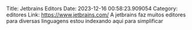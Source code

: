 Title: Jetbrains Editors
Date: 2023-12-16 00:58:23.909054
Category: editores
Link: https://www.jetbrains.com/
A jetbrains faz muitos editores para diversas linguagens estou indexando aqui para simplificar

